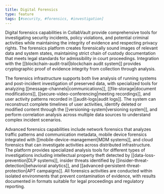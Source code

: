 ```yaml
---
title: Digital Forensics
type: feature
tags: [#security, #forensics, #investigation]
---
```


Digital forensics capabilities in CollabVault provide comprehensive tools for investigating security incidents, policy violations, and potential criminal activities while maintaining the integrity of evidence and respecting privacy rights. The forensics platform creates forensically sound images of relevant data and system states, maintaining strict chain of custody documentation that meets legal standards for admissibility in court proceedings. Integration with the [[blockchain-audit-trail|blockchain audit system]] provides cryptographic proof of evidence integrity from collection through analysis.

The forensics infrastructure supports both live analysis of running systems and post-incident investigation of preserved data, with specialized tools for analyzing [[message-channels|communications]], [[file-storage|document modifications]], [[secure-video-conferencing|meeting recordings]], and user activity patterns recorded in [[audit-logs|audit logs]]. The system can reconstruct complete timelines of user activities, identify deleted or modified content through the [[versioning-system|versioning system]], and perform correlation analysis across multiple data sources to understand complex incident scenarios.

Advanced forensics capabilities include network forensics that analyzes traffic patterns and communication metadata, mobile device forensics integrated with [[mobile-device-management|MDM systems]], and cloud forensics that can investigate activities across distributed infrastructure. The platform provides specialized analysis tools for different types of investigations including intellectual property theft detected by [[data-loss-prevention|DLP systems]], insider threats identified by [[insider-threat-detection|behavioral analytics]], and [[advanced-persistent-threat-protection|APT campaigns]]. All forensics activities are conducted within isolated environments that prevent contamination of evidence, with results documented in formats suitable for legal proceedings and regulatory reporting.